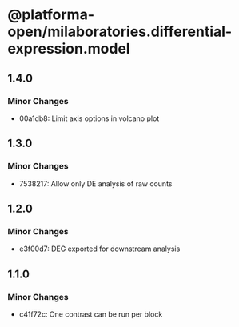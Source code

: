 # @platforma-open/milaboratories.differential-expression.model

## 1.4.0

### Minor Changes

- 00a1db8: Limit axis options in volcano plot

## 1.3.0

### Minor Changes

- 7538217: Allow only DE analysis of raw counts

## 1.2.0

### Minor Changes

- e3f00d7: DEG exported for downstream analysis

## 1.1.0

### Minor Changes

- c41f72c: One contrast can be run per block
